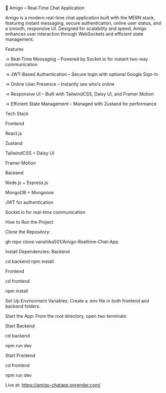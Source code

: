 💬 Amigo – Real-Time Chat Application

Amigo is a modern real-time chat application built with the MERN stack, featuring instant messaging, secure authentication, online user status, and a smooth, responsive UI. Designed for scalability and speed, Amigo enhances user interaction through WebSockets and efficient state management.

Features

-> Real-Time Messaging – Powered by Socket.io for instant two-way communication

-> JWT-Based Authentication – Secure login with optional Google Sign-In

-> Online User Presence – Instantly see who’s online

-> Responsive UI – Built with TailwindCSS, Daisy UI, and Framer Motion

-> Efficient State Management – Managed with Zustand for performance

Tech Stack

Frontend

React.js

Zustand

TailwindCSS + Daisy UI

Framer Motion

Backend

Node.js + Express.js

MongoDB + Mongoose

JWT for authentication

Socket.io for real-time communication

How to Run the Project

Clone the Repository:

gh repo clone vanshika501/Amigo-Realtime-Chat-App

Install Dependencies: Backend

cd backend npm install

Frontend

cd frontend

npm install

Set Up Environment Variables: Create a .env file in both frontend and backend folders.

Start the App: From the root directory, open two terminals:

Start Backend

cd backend

npm run dev

Start Frontend

cd frontend

npm run dev

Live at: https://amigo-chatapp.onrender.com/

